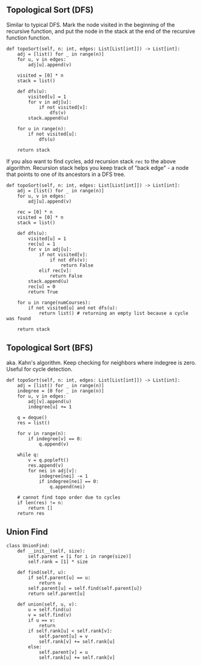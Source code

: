 ## Topological Sort (DFS)

Similar to typical DFS. Mark the node visited in the beginning of the recursive function, and put the node in the stack at the end of the recursive function function. 

```python3
def topoSort(self, n: int, edges: List[List[int]]) -> List[int]:
    adj = [list() for _ in range(n)]
    for u, v in edges:
        adj[u].append(v)

    visited = [0] * n
    stack = list()

    def dfs(u):
        visited[u] = 1
        for v in adj[u]:
            if not visited[v]:
                dfs(v)
        stack.append(u)

    for u in range(n):
        if not visited[u]:
            dfs(u)

    return stack
```

If you also want to find cycles, add recursion stack `rec` to the above algorithm. Recursion stack helps you keep track of "back edge" - a node that points to one of its ancestors in a DFS tree.

```python3
def topoSort(self, n: int, edges: List[List[int]]) -> List[int]:
    adj = [list() for _ in range(n)] 
    for u, v in edges:
        adj[u].append(v)

    rec = [0] * n
    visited = [0] * n
    stack = list()

    def dfs(u):
        visited[u] = 1
        rec[u] = 1
        for v in adj[u]:
            if not visited[v]:
                if not dfs(v):
                    return False
            elif rec[v]:
                return False
        stack.append(u)
        rec[u] = 0
        return True

    for u in range(numCourses):
        if not visited[u] and not dfs(u):
            return list() # returning an empty list because a cycle was found

    return stack
```

## Topological Sort (BFS)

aka. Kahn's algorithm. Keep checking for neighbors where indegree is zero. Useful for cycle detection.

```python3
def topoSort(self, n: int, edges: List[List[int]]) -> List[int]:
    adj = [list() for _ in range(n)]
    indegree = [0 for _ in range(n)]
    for u, v in edges:
        adj[v].append(u)
        indegree[u] += 1

    q = deque()
    res = list()

    for v in range(n):
        if indegree[v] == 0:
            q.append(v)

    while q:
        v = q.popleft()
        res.append(v)
        for nei in adj[v]:
            indegree[nei] -= 1
            if indegree[nei] == 0:
                q.append(nei)

    # cannot find topo order due to cycles
    if len(res) != n: 
        return []
    return res
```

## Union Find

```python3
class UnionFind:
    def __init__(self, size):
        self.parent = [i for i in range(size)]
        self.rank = [1] * size

    def find(self, u):
        if self.parent[u] == u:
            return u
        self.parent[u] = self.find(self.parent[u])
        return self.parent[u]

    def union(self, u, v):
        u = self.find(u)
        v = self.find(v)
        if u == v:
            return
        if self.rank[u] < self.rank[v]:
            self.parent[u] = v
            self.rank[v] += self.rank[u]
        else:
            self.parent[v] = u
            self.rank[u] += self.rank[v]
```
      
